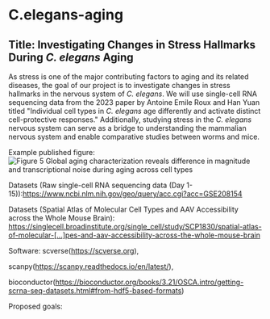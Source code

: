 # C.elegans-aging

## Title: Investigating Changes in Stress Hallmarks During *C. elegans* Aging

As stress is one of the major contributing factors to aging and its related diseases, the goal of our project is to investigate changes in stress hallmarks in the nervous system of *C. elegans*. We will use single-cell RNA sequencing data from the 2023 paper by Antoine Emile Roux and Han Yuan titled "Individual cell types in *C. elegans* age differently and activate distinct cell-protective responses."  Additionally, studying stress in the *C. elegans* nervous system can serve as a bridge to understanding the mammalian nervous system and enable comparative studies between worms and mice.

Example published figure: ![Figure 5 Global aging characterization reveals difference in magnitude and transcriptional noise during aging across cell types](https://www.cell.com/cms/10.1016/j.celrep.2023.112902/asset/f956eb9f-6202-418e-92fa-ae6aa96da74e/main.assets/gr5_lrg.jpg)

Datasets (Raw single-cell RNA sequencing data (Day 1-15)):https://www.ncbi.nlm.nih.gov/geo/query/acc.cgi?acc=GSE208154

Datasets (Spatial Atlas of Molecular Cell Types and AAV Accessibility across the Whole Mouse Brain): https://singlecell.broadinstitute.org/single_cell/study/SCP1830/spatial-atlas-of-molecular-[…]pes-and-aav-accessibility-across-the-whole-mouse-brain

Software: 
scverse(https://scverse.org), 

scanpy(https://scanpy.readthedocs.io/en/latest/), 

bioconductor(https://bioconductor.org/books/3.21/OSCA.intro/getting-scrna-seq-datasets.html#from-hdf5-based-formats)

Proposed goals:





